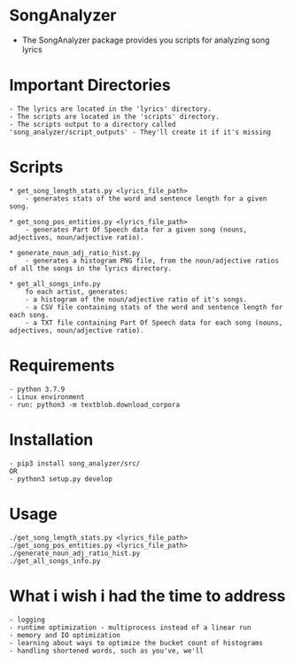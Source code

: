 # SongAnalyzer
* The SongAnalyzer package provides you scripts for analyzing song lyrics

# Important Directories
    - The lyrics are located in the 'lyrics' directory.
    - The scripts are located in the 'scripts' directory.
    - The scripts output to a directory called 'song_analyzer/script_outputs' - They'll create it if it's missing

# Scripts
    * get_song_length_stats.py <lyrics_file_path>
        - generates stats of the word and sentence length for a given song.

    * get_song_pos_entities.py <lyrics_file_path>
        - generates Part Of Speech data for a given song (nouns, adjectives, noun/adjective ratio).

    * generate_noun_adj_ratio_hist.py
        - generates a histogram PNG file, from the noun/adjective ratios of all the songs in the lyrics directory.

    * get_all_songs_info.py
        fo each artist, generates:
        - a histogram of the noun/adjective ratio of it's songs.
        - a CSV file containing stats of the word and sentence length for each song.
        - a TXT file containing Part Of Speech data for each song (nouns, adjectives, noun/adjective ratio).

# Requirements
    - python 3.7.9
    - Linux environment
    - run: python3 -m textblob.download_corpora

# Installation
    - pip3 install song_analyzer/src/
    OR
    - python3 setup.py develop

# Usage
    ./get_song_length_stats.py <lyrics_file_path>
    ./get_song_pos_entities.py <lyrics_file_path>
    ./generate_noun_adj_ratio_hist.py
    ./get_all_songs_info.py

# What i wish i had the time to address
    - logging
    - runtime optimization - multiprocess instead of a linear run
    - memory and IO optimization
    - learning about ways to optimize the bucket count of histograms
    - handling shortened words, such as you've, we'll